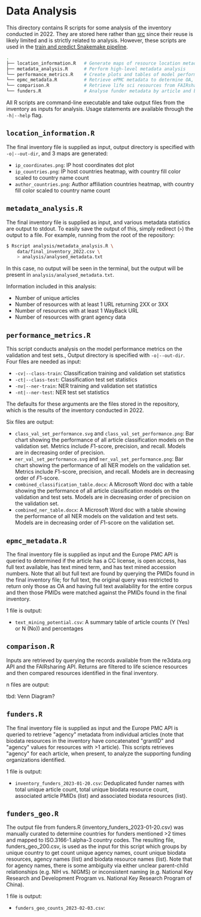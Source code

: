 # Data Analysis

This directory contains R scripts for some analysis of the inventory conducted in 2022. They are stored here rather than [src](../src/) since their reuse is likely limited and is strictly related to analysis. However, these scripts are used in the [train and predict Snakemake pipeline](../snakemake/train_predict.smk).

```sh
.
├── location_information.R   # Generate maps of resource location metadata
├── metadata_analysis.R      # Perform high-level metadata analysis
└── performance_metrics.R    # Create plots and tables of model performances
└── epmc_metadata.R          # Retrieve ePMC metadata to determine OA, full text, etc.
└── comparison.R             # Retrieve life sci resources from FAIRsharing and re3data
└── funders.R                # Analyse funder metadata by article and biodata resource
```

All R scripts are command-line executable and take output files from the inventory as inputs for analysis. Usage statements are available through the `-h|--help` flag.

## `location_information.R`

The final inventory file is supplied as input, output directory is specified with `-o|--out-dir`, and 3 maps are generated:

* `ip_coordinates.png`: IP host coordinates dot plot
* `ip_countries.png`: IP host countries heatmap, with country fill color scaled to country name count
* `author_countries.png`: Author affiliation countries heatmap, with country fill color scaled to country name count

## `metadata_analysis.R`

The final inventory file is supplied as input, and various metadata statistics are output to stdout. To easily save the output of this, simply redirect (`>`) the output to a file. For example, running from the root of the repository:

```sh
$ Rscript analysis/metadata_analysis.R \
    data/final_inventory_2022.csv \
    > analysis/analysed_metadata.txt
```

In this case, no output will be seen in the terminal, but the output will be present in `analysis/analysed_metadata.txt`.

Information included in this analysis:

* Number of unique articles
* Number of resources with at least 1 URL returning 2XX or 3XX
* Number of resources with at least 1 WayBack URL
* Number of resources with grant agency data

## `performance_metrics.R`

This script conducts analysis on the model performance metrics on the validation and test sets., Output directory is specified with `-o|--out-dir`. Four files are needed as input:

* `-cv|--class-train`: Classification training and validation set statistics
* `-ct|--class-test`: Classification test set statistics
* `-nv|--ner-train`: NER training and validation set statistics
* `-nt|--ner-test`: NER test set statistics

The defaults for these arguments are the files stored in the repository, which is the results of the inventory conducted in 2022.

Six files are output:

* `class_val_set_performance.svg` and `class_val_set_performance.png`: Bar chart showing the performance of all article classification models on the validation set. Metrics include *F*1-score, precision, and recall. Models are in decreasing order of precision.
* `ner_val_set_performance.svg` and `ner_val_set_performance.png`: Bar chart showing the performance of all NER models on the validation set. Metrics include *F*1-score, precision, and recall. Models are in decreasing order of *F*1-score.
* `combined_classification_table.docx`: A Microsoft Word doc with a table showing the performance of all article classification models on the validation and test sets. Models are in decreasing order of precision on the validation set.
* `combined_ner_table.docx`: A Microsoft Word doc with a table showing the performance of all NER models on the validation and test sets. Models are in decreasing order of *F*1-score on the validation set.

## `epmc_metadata.R`

The final inventory file is supplied as input and the Europe PMC API is queried to determined if the article has a CC license, is open access, has full text available, has text mined term, and has text mined accession numbers. Note that all but full text are found by querying the PMIDs found in the final inventory file; for full text, the original query was restricted to return only those as OA and having full text availability for the entire corpus and then those PMIDs were matched against the PMIDs found in the final inventory.

1 file is output:
* `text_mining_potential.csv`: A summary table of article counts (Y (Yes) or N (No)) and percentages

## `comparison.R`

Inputs are retrieved by querying the records available from the re3data.org API and the FAIRsharing API. Returns are filtered to life science resources and then compared resources identified in the final inventory. 

n files are output:

tbd: Venn Diagram?

## `funders.R`

The final inventory file is supplied as input and the Europe PMC API is queried to retrieve "agency" metadata from individual articles (note that biodata resources in the inventory have concatenated "grantID" and "agency" values for resources with >1 article). This scripts retrieves "agency" for each article, when present, to analyze the supporting funding organizations identified.

1 file is output:
* `inventory_funders_2023-01-20.csv`: Deduplicated funder names with total unique article count, total unique biodata resource count, associated article PMIDs (list) and associated biodata resources (list).

## `funders_geo.R`

The output file from funders.R (inventory_funders_2023-01-20.csv) was manually curated to determine countries for funders mentioned >2 times and mapped to ISO.3166-1.alpha-3 country codes. The resulting file, funders_geo_200.csv, is used as the input for this script which groups by unique country to get count unique agency names, count unique biodata resources, agency names (list) and biodata resource names (list). Note that for agency names, there is some ambiguity via either unclear parent-child relationships (e.g. NIH vs. NIGMS) or inconsistent naming (e.g. National Key Research and Development Program vs. National Key Research Program of China).

1 file is output:
* `funders_geo_counts_2023-02-03.csv`: 



